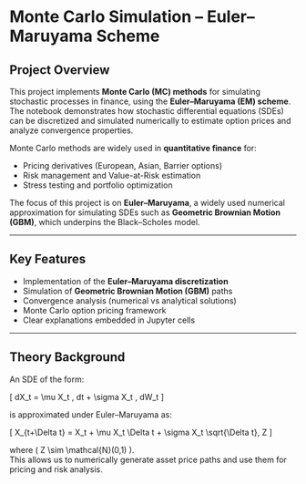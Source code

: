 # Monte Carlo Simulation – Euler–Maruyama Scheme  

## Project Overview  
This project implements **Monte Carlo (MC) methods** for simulating stochastic processes in finance, using the **Euler–Maruyama (EM) scheme**. The notebook demonstrates how stochastic differential equations (SDEs) can be discretized and simulated numerically to estimate option prices and analyze convergence properties.  

Monte Carlo methods are widely used in **quantitative finance** for:  
- Pricing derivatives (European, Asian, Barrier options)  
- Risk management and Value-at-Risk estimation  
- Stress testing and portfolio optimization  

The focus of this project is on **Euler–Maruyama**, a widely used numerical approximation for simulating SDEs such as **Geometric Brownian Motion (GBM)**, which underpins the Black–Scholes model.  

---

## Key Features  
- Implementation of the **Euler–Maruyama discretization**  
- Simulation of **Geometric Brownian Motion (GBM)** paths  
- Convergence analysis (numerical vs analytical solutions)  
- Monte Carlo option pricing framework  
- Clear explanations embedded in Jupyter cells  

---

## Theory Background  
An SDE of the form:  

\[
dX_t = \mu X_t \, dt + \sigma X_t \, dW_t
\]  

is approximated under Euler–Maruyama as:  

\[
X_{t+\Delta t} = X_t + \mu X_t \Delta t + \sigma X_t \sqrt{\Delta t}\, Z
\]  

where \( Z \sim \mathcal{N}(0,1) \).  
This allows us to numerically generate asset price paths and use them for pricing and risk analysis.  


